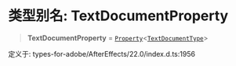 # 类型别名: TextDocumentProperty

> **TextDocumentProperty** = [`Property`](../classes/Property.md)\<[`TextDocumentType`](../interfaces/TextDocumentType.md)\>

定义于: types-for-adobe/AfterEffects/22.0/index.d.ts:1956
